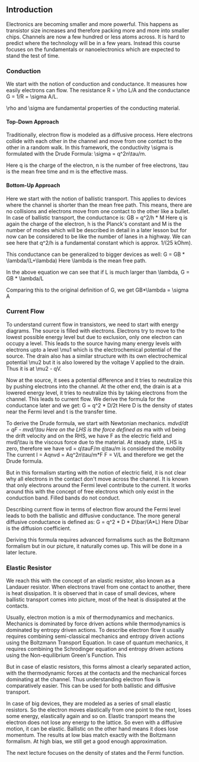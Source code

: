 ## Introduction
Electronics are becoming smaller and more powerful. This happens as transistor size increases and
therefore packing more and more into smaller chips. Channels are now a few hundred or less atoms
across. It is hard to predict where the technology will be in a few years. Instead this course
focuses on the fundamentals or nanoelectronics which are expected to stand the test of time.

### Conduction
We start with the notion of conduction and conductance. It measures how easily electrons can flow.
The resistance R = \rho L/A and the conductance G = 1/R = \sigma A/L.

\rho and \sigma are fundamental properties of the conducting material.

#### Top-Down Approach
Traditionally, electron flow is modeled as a diffusive process. Here electrons collide with each
other in the channel and move from one contact to the other in a random walk. In this framework,
the conductivity \sigma is formulated with the Drude Formula:
\sigma = q^2*n*\tau/m.

Here q is the charge of the electron, n is the number of free electrons, \tau is the mean free
time and m is the effective mass.

#### Bottom-Up Approach
Here we start with the notion of ballistic transport. This applies to devices where the channel is
shorter than the mean free path. This means, there are no collisions and electrons move from one
contact to the other like a bullet. In case of ballistic transport, the conductance is:
GB = q^2/h * M
Here q is again the charge of the electron, h is the Planck's constant and M is the number of
modes which will be described in detail in a later lesson but for now can be considered to be like
the number of lanes in a highway.
We can see here that q^2/h is a fundamental constant which is approx. 1/(25 kOhm).

This conductance can be generalized to bigger devices as well:
G = GB * \lambda/(L+\lambda)
Here \lambda is the mean free path.

In the above equation we can see that if L is much larger than \lambda,
G = GB * \lambda/L

Comparing this to the original definition of G, we get
GB*\lambda = \sigma A

### Current Flow
To understand current flow in transistors, we need to start with energy diagrams.
The source is filled with electrons. Electrons try to move to the lowest possible energy level but
due to exclusion, only one electron can occupy a level. This leads to the source having many
energy levels with electrons upto a level \mu1 which is the electrochemical potential of the
source. The drain also has a similar structure with its own electrochemical potential \mu2 but it
is also lowered by the voltage V applied to the drain. Thus it is at \mu2 - qV.

Now at the source, it sees a potential difference and it tries to neutralize this by pushing
electrons into the channel. At the other end, the drain is at a lowered energy level, it tries to
neutralize this by taking electrons from the channel. This leads to current flow. We derive the
formula for the conductance later and we get:
G = q^2 * D/2t
Here D is the density of states near the Fermi level and t is the transfer time.

To derive the Drude formula, we start with Newtonian mechanics.
m*dvd/dt = qF - mvd/\tau
Here on the LHS is the force defined as m*a with vd being the drift velocity and on the RHS, we
have F as the electric field and mvd/\tau is the viscous force due to the material.
At steady state, LHS is zero, therefore we have
vd = q\tauF/m
q\tau/m is considered the mobility
The current I = Aqnvd = Aq^2*n*\tau/m*F
F = V/L and therefore we get the Drude formula.

But in this formalism starting with the notion of electric field, it is not clear why all
electrons in the contact don't move across the channel. It is known that only electrons around the
Fermi level contribute to the current. It works around this with the concept of
free electrons which only exist in the conduction band. Filled bands do not conduct.

Describing current flow in terms of electron flow around the Fermi level leads to both the
ballistic and diffusive conductance. The more general diffusive conductance is defined as:
G = q^2 * D * D\bar/(A*L)
Here D\bar is the diffusion coefficient.

Deriving this formula requires advanced formalisms such as the Boltzmann formalism but in our
picture, it naturally comes up. This will be done in a later lecture.

### Elastic Resistor
We reach this with the concept of an elastic resistor, also known as a Landauer resistor. When
electrons travel from one contact to another, there is heat dissipation. It is observed that in
case of small devices, where ballistic transport comes into picture, most of the heat is
dissipated at the contacts.

Usually, electron motion is a mix of thermodynamics and mechanics. Mechanics is dominated by
force driven actions while thermodynamics is dominated by entropy driven actions. To describe
electron flow it usually requires combining semi-classical mechanics and entropy driven actions
using the Boltzmann Transport Equation. In case of quantum mechanics, it requires combining the
Schrodinger equation and entropy driven actions using the Non-equilibrium Green's Function. This

But in case of elastic resistors, this forms almost a clearly separated action, with the
thermodynamic forces at the contacts and the mechanical forces dominating at the channel. Thus
understanding electron flow is comparatively easier. This can be used for both ballistic and
diffusive transport.

In case of big devices, they are modeled as a series of small elastic resistors. So the electron
moves elastically from one point to the next, loses some energy, elastically again and so on.
Elastic transport means the electron does not lose any energy to the lattice. So even with a
diffusive motion, it can be elastic. Ballistic on the other hand means it does lose momentum.
The results at low bias match exactly with the Boltzmann formalism. At high bias, we still get a
good enough approximation. 

The next lecture focuses on the density of states and the Fermi function. 